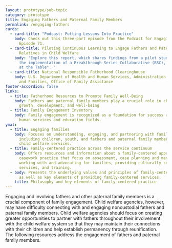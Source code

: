 ```yaml
---
layout: prototype/sub-topic
category: prototype
title: Engaging Fathers and Paternal Family Members
permalink: /engaging-fathers
cards:
  - card-title: "Podcast: Putting Lessons Into Practice"
    body: Check out this three-part episode from the Podcast for Engaging Fathers,
      Episode 71.
  - card-title: Piloting Continuous Learning to Engage Fathers and Paternal
      Relatives in Child Welfare
    body: 'Explore this report, which shares findings from a pilot study exploring
      the implementation of a Breakthrough Series Collaborative (BSC), "A Seat
      at the Table". '
  - card-title: National Responsible Fatherhood Clearinghouse
    body: U.S. Department of Health and Human Services, Administration for Children
      and Families, Office of Family Assistance
footer-accordion: false
links:
  - title: Fatherhood Resources to Promote Family Well-Being
    body: Fathers and paternal family members play a crucial role in children’s
      growth, development, and well-being
  - title: Family Engagement Inventory
    body: Family engagement is recognized as a foundation for success across the
      human services and education fields.
ymal:
  - title: Engaging families
    body: Focuses on understanding, engaging, and partnering with families,
      including children, youth, and fathers and paternal family members, in
      child welfare services.
  - title: Family-centered practice across the service continuum
    body: Offers resources and information about a family-centered approach to
      casework practice that focus on assessment, case planning and management,
      working with and advocating for families, providing culturally competent
      services, and training.
  - body: Presents the underlying values and principles of family-centered practice,
      as well as key elements of providing family-centered services.
    title: Philosophy and key elements of family-centered practice
---
```

Engaging and involving fathers and other paternal family members is a crucial component of family engagement. Child welfare agencies, however, may have difficulty connecting with and engaging noncustodial fathers and paternal family members. Child welfare agencies should focus on creating greater opportunities to partner with fathers throughout their involvement with the child welfare system so that they may maintain their connections with their children and help establish permanency through reunification. The following resources address the engagement of fathers and paternal family members.